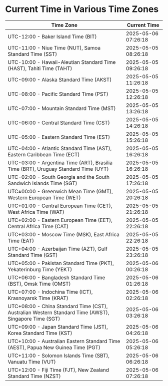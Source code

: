 # Current Time in Various Time Zones

| Time Zone | Current Time |
|-----------|--------------|
| UTC-12:00 - Baker Island Time (BIT) | 2025-05-06 07:26:18 |
| UTC-11:00 - Niue Time (NUT), Samoa Standard Time (SST) | 2025-05-05 08:26:18 |
| UTC-10:00 - Hawaii-Aleutian Standard Time (HAST), Tahiti Time (TAHT) | 2025-05-05 09:26:18 |
| UTC-09:00 - Alaska Standard Time (AKST) | 2025-05-05 11:26:18 |
| UTC-08:00 - Pacific Standard Time (PST) | 2025-05-05 12:26:18 |
| UTC-07:00 - Mountain Standard Time (MST) | 2025-05-05 13:26:18 |
| UTC-06:00 - Central Standard Time (CST) | 2025-05-05 14:26:18 |
| UTC-05:00 - Eastern Standard Time (EST) | 2025-05-05 15:26:18 |
| UTC-04:00 - Atlantic Standard Time (AST), Eastern Caribbean Time (ECT) | 2025-05-05 16:26:18 |
| UTC-03:00 - Argentina Time (ART), Brasília Time (BRT), Uruguay Standard Time (UYT) | 2025-05-05 16:26:18 |
| UTC-02:00 - South Georgia and the South Sandwich Islands Time (SGT) | 2025-05-05 17:26:18 |
| UTC±00:00 - Greenwich Mean Time (GMT), Western European Time (WET) | 2025-05-05 20:26:18 |
| UTC+01:00 - Central European Time (CET), West Africa Time (WAT) | 2025-05-05 21:26:18 |
| UTC+02:00 - Eastern European Time (EET), Central Africa Time (CAT) | 2025-05-05 22:26:18 |
| UTC+03:00 - Moscow Time (MSK), East Africa Time (EAT) | 2025-05-05 22:26:18 |
| UTC+04:00 - Azerbaijan Time (AZT), Gulf Standard Time (GST) | 2025-05-05 23:26:18 |
| UTC+05:00 - Pakistan Standard Time (PKT), Yekaterinburg Time (YEKT) | 2025-05-06 00:26:18 |
| UTC+06:00 - Bangladesh Standard Time (BST), Omsk Time (OMST) | 2025-05-06 01:26:18 |
| UTC+07:00 - Indochina Time (ICT), Krasnoyarsk Time (KRAT) | 2025-05-06 02:26:18 |
| UTC+08:00 - China Standard Time (CST), Australian Western Standard Time (AWST), Singapore Time (SGT) | 2025-05-06 03:26:18 |
| UTC+09:00 - Japan Standard Time (JST), Korea Standard Time (KST) | 2025-05-06 04:26:18 |
| UTC+10:00 - Australian Eastern Standard Time (AEST), Papua New Guinea Time (PGT) | 2025-05-06 05:26:18 |
| UTC+11:00 - Solomon Islands Time (SBT), Vanuatu Time (VUT) | 2025-05-06 06:26:18 |
| UTC+12:00 - Fiji Time (FJT), New Zealand Standard Time (NZST) | 2025-05-06 07:26:18 |
